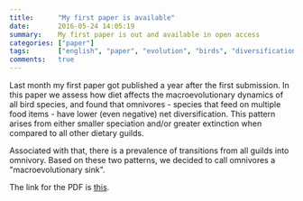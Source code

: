 ```yaml
---
title:      "My first paper is available"
date:       2016-05-24 14:05:19
summary:    My first paper is out and available in open access
categories: ["paper"]
tags:       ["english", "paper", "evolution", "birds", "diversification", "diversitree", "R", "Nature Communications"]
comments:   true
---
```


Last month my first paper got published a year after the first
submission. In this paper we assess how diet affects the
macroevolutionary dynamics of all bird species, and found that
omnivores - species that feed on multiple food items - have lower
(even negative) net diversification. This pattern arises from either
smaller speciation and/or greater extinction when compared to all
other dietary guilds.

Associated with that, there is a prevalence of transitions from all
guilds into omnivory. Based on these two patterns, we decided to call
omnivores a "macroevolutionary sink".

The link for the PDF is [this](http://www.nature.com/ncomms/2016/160407/ncomms11250/full/ncomms11250.html).
